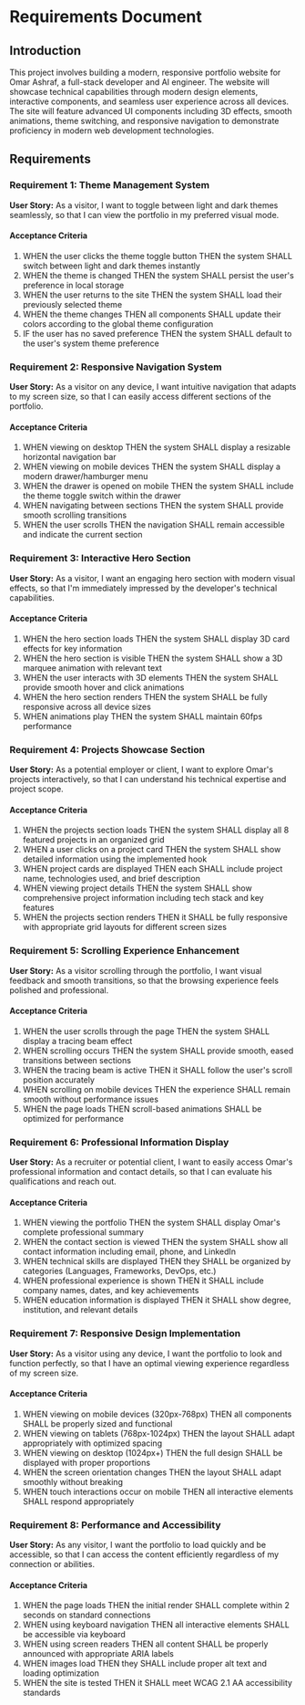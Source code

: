 # Requirements Document

## Introduction

This project involves building a modern, responsive portfolio website for Omar Ashraf, a full-stack developer and AI engineer. The website will showcase technical capabilities through modern design elements, interactive components, and seamless user experience across all devices. The site will feature advanced UI components including 3D effects, smooth animations, theme switching, and responsive navigation to demonstrate proficiency in modern web development technologies.

## Requirements

### Requirement 1: Theme Management System

**User Story:** As a visitor, I want to toggle between light and dark themes seamlessly, so that I can view the portfolio in my preferred visual mode.

#### Acceptance Criteria

1. WHEN the user clicks the theme toggle button THEN the system SHALL switch between light and dark themes instantly
2. WHEN the theme is changed THEN the system SHALL persist the user's preference in local storage
3. WHEN the user returns to the site THEN the system SHALL load their previously selected theme
4. WHEN the theme changes THEN all components SHALL update their colors according to the global theme configuration
5. IF the user has no saved preference THEN the system SHALL default to the user's system theme preference

### Requirement 2: Responsive Navigation System

**User Story:** As a visitor on any device, I want intuitive navigation that adapts to my screen size, so that I can easily access different sections of the portfolio.

#### Acceptance Criteria

1. WHEN viewing on desktop THEN the system SHALL display a resizable horizontal navigation bar
2. WHEN viewing on mobile devices THEN the system SHALL display a modern drawer/hamburger menu
3. WHEN the drawer is opened on mobile THEN the system SHALL include the theme toggle switch within the drawer
4. WHEN navigating between sections THEN the system SHALL provide smooth scrolling transitions
5. WHEN the user scrolls THEN the navigation SHALL remain accessible and indicate the current section

### Requirement 3: Interactive Hero Section

**User Story:** As a visitor, I want an engaging hero section with modern visual effects, so that I'm immediately impressed by the developer's technical capabilities.

#### Acceptance Criteria

1. WHEN the hero section loads THEN the system SHALL display 3D card effects for key information
2. WHEN the hero section is visible THEN the system SHALL show a 3D marquee animation with relevant text
3. WHEN the user interacts with 3D elements THEN the system SHALL provide smooth hover and click animations
4. WHEN the hero section renders THEN the system SHALL be fully responsive across all device sizes
5. WHEN animations play THEN the system SHALL maintain 60fps performance

### Requirement 4: Projects Showcase Section

**User Story:** As a potential employer or client, I want to explore Omar's projects interactively, so that I can understand his technical expertise and project scope.

#### Acceptance Criteria

1. WHEN the projects section loads THEN the system SHALL display all 8 featured projects in an organized grid
2. WHEN a user clicks on a project card THEN the system SHALL show detailed information using the implemented hook
3. WHEN project cards are displayed THEN each SHALL include project name, technologies used, and brief description
4. WHEN viewing project details THEN the system SHALL show comprehensive project information including tech stack and key features
5. WHEN the projects section renders THEN it SHALL be fully responsive with appropriate grid layouts for different screen sizes

### Requirement 5: Scrolling Experience Enhancement

**User Story:** As a visitor scrolling through the portfolio, I want visual feedback and smooth transitions, so that the browsing experience feels polished and professional.

#### Acceptance Criteria

1. WHEN the user scrolls through the page THEN the system SHALL display a tracing beam effect
2. WHEN scrolling occurs THEN the system SHALL provide smooth, eased transitions between sections
3. WHEN the tracing beam is active THEN it SHALL follow the user's scroll position accurately
4. WHEN scrolling on mobile devices THEN the experience SHALL remain smooth without performance issues
5. WHEN the page loads THEN scroll-based animations SHALL be optimized for performance

### Requirement 6: Professional Information Display

**User Story:** As a recruiter or potential client, I want to easily access Omar's professional information and contact details, so that I can evaluate his qualifications and reach out.

#### Acceptance Criteria

1. WHEN viewing the portfolio THEN the system SHALL display Omar's complete professional summary
2. WHEN the contact section is viewed THEN the system SHALL show all contact information including email, phone, and LinkedIn
3. WHEN technical skills are displayed THEN they SHALL be organized by categories (Languages, Frameworks, DevOps, etc.)
4. WHEN professional experience is shown THEN it SHALL include company names, dates, and key achievements
5. WHEN education information is displayed THEN it SHALL show degree, institution, and relevant details

### Requirement 7: Responsive Design Implementation

**User Story:** As a visitor using any device, I want the portfolio to look and function perfectly, so that I have an optimal viewing experience regardless of my screen size.

#### Acceptance Criteria

1. WHEN viewing on mobile devices (320px-768px) THEN all components SHALL be properly sized and functional
2. WHEN viewing on tablets (768px-1024px) THEN the layout SHALL adapt appropriately with optimized spacing
3. WHEN viewing on desktop (1024px+) THEN the full design SHALL be displayed with proper proportions
4. WHEN the screen orientation changes THEN the layout SHALL adapt smoothly without breaking
5. WHEN touch interactions occur on mobile THEN all interactive elements SHALL respond appropriately

### Requirement 8: Performance and Accessibility

**User Story:** As any visitor, I want the portfolio to load quickly and be accessible, so that I can access the content efficiently regardless of my connection or abilities.

#### Acceptance Criteria

1. WHEN the page loads THEN the initial render SHALL complete within 2 seconds on standard connections
2. WHEN using keyboard navigation THEN all interactive elements SHALL be accessible via keyboard
3. WHEN using screen readers THEN all content SHALL be properly announced with appropriate ARIA labels
4. WHEN images load THEN they SHALL include proper alt text and loading optimization
5. WHEN the site is tested THEN it SHALL meet WCAG 2.1 AA accessibility standards